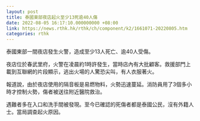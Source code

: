 ```yaml
---
layout: post
title: 泰國東部夜店起火至少13死逾40人傷
date: 2022-08-05 16:17:10.000000000 +08:00
link: https://news.rthk.hk/rthk/ch/component/k2/1661071-20220805.htm
categories: rthk
---
```


泰國東部一間夜店發生火警，造成至少13人死亡、逾40人受傷。

夜店位於春武里府，火警在凌晨約1時許發生，當時店內有大批顧客。救援部門上載到互聯網的片段顯示，逃出火場的人驚恐尖叫，有人衣服著火。

報道說，由於夜店使用的隔音板是易燃物料，火勢迅速蔓延。消防員用了3個多小時才控制火勢，傷者被送往附近醫院救治。

遇難者多在入口和洗手間被發現。至今已確認的死傷者都是泰國公民，沒有外籍人士。當局調查起火原因。
